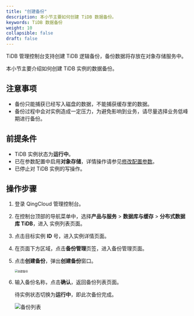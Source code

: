 ```yaml
---
title: "创建备份"
description: 本小节主要如何创建 TiDB 数据备份。 
keywords: TiDB 数据备份
weight: 10
collapsible: false
draft: false
---
```


TiDB 管理控制台支持创建 TiDB 逻辑备份，备份数据将存放在对象存储服务中。

本小节主要介绍如何创建 TiDB 实例的数据备份。

## 注意事项

- 备份只能捕获已经写入磁盘的数据，不能捕获缓存里的数据。
- 备份过程中会对实例造成一定压力，为避免影响到业务，请尽量选择业务低峰期进行备份。

## 前提条件

- TiDB 实例状态为**运行中**。
- 已在参数配置中启用**对象存储**，详情操作请参见[修改配置参数](../../cfginstance/paramconfig/)。
- 已停止对 TiDB 实例的写操作。

## 操作步骤

1. 登录 QingCloud 管理控制台。

2. 在控制台顶部的导航菜单中，选择**产品与服务** > **数据库与缓存** > **分布式数据库 TiDB**，进入 实例列表页面。

3. 点击目标实例 **ID** 号，进入实例详情页面。

4. 在页面下方区域，点击**备份管理**页签，进入备份管理页面。

5. 点击**创建备份**，弹出**创建备份**窗口。

   <img src="../../../_images/create_backup.png" alt="创建备份" style="zoom:50%;" />

6. 输入备份名称，点击**确认**，返回备份列表页面。

   待实例状态切换为**运行中**，即此次备份完成。

    <img src="../../../_images/backup_list.png" alt="备份列表" style="zoom:100%;" />

